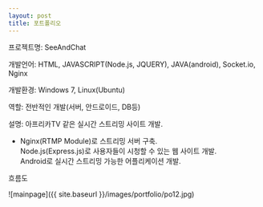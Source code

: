 ```yaml
---
layout: post
title: 포트폴리오
---
```


프로젝트명: SeeAndChat

개발언어: HTML, JAVASCRIPT(Node.js, JQUERY), JAVA(android), Socket.io, Nginx

개발환경: Windows 7, Linux(Ubuntu)

역할: 전반적인 개발(서버, 안드로이드, DB등)

설명: 아프리카TV 같은 실시간 스트리밍 사이트 개발.
*  Nginx(RTMP Module)로 스트리밍 서버 구축.<br>
   Node.js(Express.js)로 사용자들이 시청할 수 있는 웹 사이트 개발.<br>
   Android로 실시간 스트리밍 가능한 어플리케이션 개발.


흐름도

![mainpage]({{ site.baseurl }}/images/portfolio/po12.jpg)